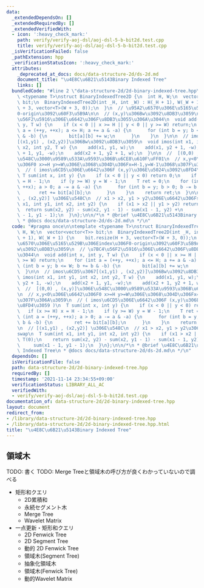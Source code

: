 ```yaml
---
data:
  _extendedDependsOn: []
  _extendedRequiredBy: []
  _extendedVerifiedWith:
  - icon: ':heavy_check_mark:'
    path: verify/verify-aoj-dsl/aoj-dsl-5-b-bit2d.test.cpp
    title: verify/verify-aoj-dsl/aoj-dsl-5-b-bit2d.test.cpp
  _isVerificationFailed: false
  _pathExtension: hpp
  _verificationStatusIcon: ':heavy_check_mark:'
  attributes:
    _deprecated_at_docs: docs/data-structure-2d/ds-2d.md
    document_title: "\u4E8C\u6B21\u5143Binary Indexed Tree"
    links: []
  bundledCode: "#line 2 \"data-structure-2d/2d-binary-indexed-tree.hpp\"\n\ntemplate\
    \ <typename T>\nstruct BinaryIndexedTree2D {\n  int H, W;\n  vector<vector<T>>\
    \ bit;\n  BinaryIndexedTree2D(int _H, int _W) : H(_H + 1), W(_W + 1) {\n    bit.resize(H\
    \ + 3, vector<T>(W + 3, 0));\n  }\n  // \u95A2\u6570\u306E\u5165\u529B\u306Eindex\u306F\
    0-origin\u3092\u60F3\u5B9A\n\n  // (x,y)\u306Bw\u3092\u8DB3\u3059\n  // \u7BC4\
    \u56F2\u5916\u306E\u6642\u306F\u8DB3\u3055\u306A\u3044\n  void add(int x, int\
    \ y, T w) {\n    if (x < 0 || x >= H || y < 0 || y >= W) return;\n    for (int\
    \ a = (++y, ++x); a <= H; a += a & -a) {\n      for (int b = y; b <= W; b += b\
    \ & -b) {\n        bit[a][b] += w;\n      }\n    }\n  }\n\n  // imos\u6CD5\u3067\
    [(x1,y1) , (x2,y2)]\u306Bw\u3092\u8DB3\u3059\n  void imos(int x1, int y1, int\
    \ x2, int y2, T w) {\n    add(x1, y1, w);\n    add(x1, y2 + 1, -w);\n    add(x2\
    \ + 1, y1, -w);\n    add(x2 + 1, y2 + 1, w);\n  }\n\n  //  [(0,0) , (x,y)]\u306E\
    \u548C\u3000\u9589\u533A\u9593\u306B\u6CE8\u610F\uFF01\n  // x,y<0\u306E\u6642\
    \u306F0 x>=H y>=W\u306E\u3068\u304D\u306Fx=H-1,y=W-1\u3068\u307F\u306A\u3059\n\
    \  // ( imos\u6CD5\u306E\u6642\u306F (x,y)\u306E\u5024\u3092\u8FD4\u3059 )\n \
    \ T sum(int x, int y) {\n    if (x < 0 || y < 0) return 0;\n    if (x >= H) x\
    \ = H - 1;\n    if (y >= W) y = W - 1;\n    T ret = 0;\n    for (int a = (++y,\
    \ ++x); a > 0; a -= a & -a) {\n      for (int b = y; b > 0; b -= b & -b) {\n \
    \       ret += bit[a][b];\n      }\n    }\n    return ret;\n  }\n\n  // [(x1,y1)\
    \ , (x2,y2)] \u306E\u548C\n  // x1 > x2, y1 > y2\u306E\u6642\u306Fswap\n  T sum(int\
    \ x1, int y1, int x2, int y2) {\n    if (x1 > x2 || y1 > y2) return T(0);\n  \
    \  return sum(x2, y2) - sum(x2, y1 - 1) - sum(x1 - 1, y2) +\n           sum(x1\
    \ - 1, y1 - 1);\n  }\n};\n\n/*\n * @brief \u4E8C\u6B21\u5143Binary Indexed Tree\n\
    \ * @docs docs/data-structure-2d/ds-2d.md\n */\n"
  code: "#pragma once\n\ntemplate <typename T>\nstruct BinaryIndexedTree2D {\n  int\
    \ H, W;\n  vector<vector<T>> bit;\n  BinaryIndexedTree2D(int _H, int _W) : H(_H\
    \ + 1), W(_W + 1) {\n    bit.resize(H + 3, vector<T>(W + 3, 0));\n  }\n  // \u95A2\
    \u6570\u306E\u5165\u529B\u306Eindex\u306F0-origin\u3092\u60F3\u5B9A\n\n  // (x,y)\u306B\
    w\u3092\u8DB3\u3059\n  // \u7BC4\u56F2\u5916\u306E\u6642\u306F\u8DB3\u3055\u306A\
    \u3044\n  void add(int x, int y, T w) {\n    if (x < 0 || x >= H || y < 0 || y\
    \ >= W) return;\n    for (int a = (++y, ++x); a <= H; a += a & -a) {\n      for\
    \ (int b = y; b <= W; b += b & -b) {\n        bit[a][b] += w;\n      }\n    }\n\
    \  }\n\n  // imos\u6CD5\u3067[(x1,y1) , (x2,y2)]\u306Bw\u3092\u8DB3\u3059\n  void\
    \ imos(int x1, int y1, int x2, int y2, T w) {\n    add(x1, y1, w);\n    add(x1,\
    \ y2 + 1, -w);\n    add(x2 + 1, y1, -w);\n    add(x2 + 1, y2 + 1, w);\n  }\n\n\
    \  //  [(0,0) , (x,y)]\u306E\u548C\u3000\u9589\u533A\u9593\u306B\u6CE8\u610F\uFF01\
    \n  // x,y<0\u306E\u6642\u306F0 x>=H y>=W\u306E\u3068\u304D\u306Fx=H-1,y=W-1\u3068\
    \u307F\u306A\u3059\n  // ( imos\u6CD5\u306E\u6642\u306F (x,y)\u306E\u5024\u3092\
    \u8FD4\u3059 )\n  T sum(int x, int y) {\n    if (x < 0 || y < 0) return 0;\n \
    \   if (x >= H) x = H - 1;\n    if (y >= W) y = W - 1;\n    T ret = 0;\n    for\
    \ (int a = (++y, ++x); a > 0; a -= a & -a) {\n      for (int b = y; b > 0; b -=\
    \ b & -b) {\n        ret += bit[a][b];\n      }\n    }\n    return ret;\n  }\n\
    \n  // [(x1,y1) , (x2,y2)] \u306E\u548C\n  // x1 > x2, y1 > y2\u306E\u6642\u306F\
    swap\n  T sum(int x1, int y1, int x2, int y2) {\n    if (x1 > x2 || y1 > y2) return\
    \ T(0);\n    return sum(x2, y2) - sum(x2, y1 - 1) - sum(x1 - 1, y2) +\n      \
    \     sum(x1 - 1, y1 - 1);\n  }\n};\n\n/*\n * @brief \u4E8C\u6B21\u5143Binary\
    \ Indexed Tree\n * @docs docs/data-structure-2d/ds-2d.md\n */\n"
  dependsOn: []
  isVerificationFile: false
  path: data-structure-2d/2d-binary-indexed-tree.hpp
  requiredBy: []
  timestamp: '2021-11-14 23:34:55+09:00'
  verificationStatus: LIBRARY_ALL_AC
  verifiedWith:
  - verify/verify-aoj-dsl/aoj-dsl-5-b-bit2d.test.cpp
documentation_of: data-structure-2d/2d-binary-indexed-tree.hpp
layout: document
redirect_from:
- /library/data-structure-2d/2d-binary-indexed-tree.hpp
- /library/data-structure-2d/2d-binary-indexed-tree.hpp.html
title: "\u4E8C\u6B21\u5143Binary Indexed Tree"
---
```

## 領域木

TODO: 書く
TODO: Merge Treeと領域木の呼び方が良くわかっていないので調べる

- 矩形和クエリ
  - 2D累積和
  - 永続セグメント木
  - Merge Tree
  - Wavelet Matrix
- 一点更新・矩形和クエリ
  - 2D Fenwick Tree
  - 2D Segment Tree
  - 動的 2D Fenwick Tree
  - 領域木(Segment Tree)
  - 抽象化領域木
  - 領域木(Fenwick Tree)
  - 動的Wavelet Matrix
